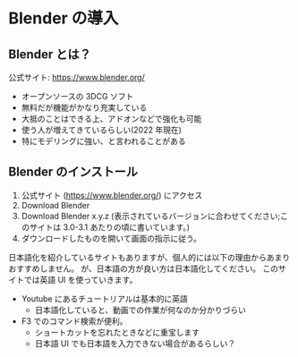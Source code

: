 # Blender の導入

## Blender とは？

公式サイト: <https://www.blender.org/>

- オープンソースの 3DCG ソフト
- 無料だが機能がかなり充実している
- 大抵のことはできる上、アドオンなどで強化も可能
- 使う人が増えてきているらしい(2022 年現在)
- 特にモデリングに強い、と言われることがある

## Blender のインストール

1. 公式サイト (<https://www.blender.org/>) にアクセス
2. Download Blender
3. Download Blender x.y.z (表示されているバージョンに合わせてください;このサイトは 3.0-3.1 あたりの頃に書いています。)
4. ダウンロードしたものを開いて画面の指示に従う。

日本語化を紹介しているサイトもありますが、個人的には以下の理由からあまりおすすめしません。
が、日本語の方が良い方は日本語化してください。
このサイトでは英語 UI を使っていきます。

- Youtube にあるチュートリアルは基本的に英語
  - 日本語化していると、動画での作業が何なのか分かりづらい
- F3 でのコマンド検索が便利。
  - ショートカットを忘れたときなどに重宝します
  - 日本語 UI でも日本語を入力できない場合があるらしい？
